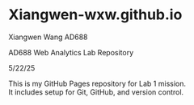# Xiangwen-wxw.github.io
Xiangwen Wang AD688

 AD688 Web Analytics Lab Repository

5/22/25

This is my GitHub Pages repository for Lab 1 mission.  
It includes setup for Git, GitHub, and version control.